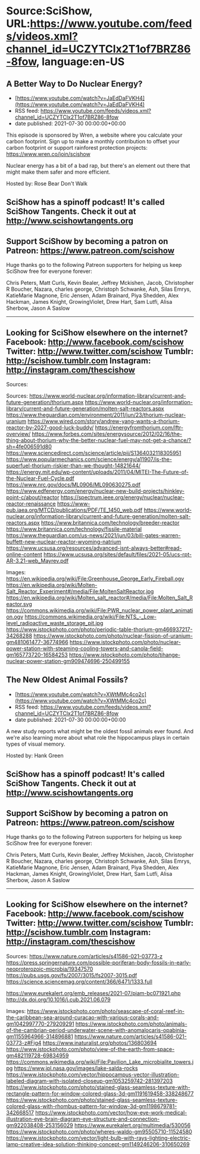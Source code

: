 # Source:SciShow, URL:https://www.youtube.com/feeds/videos.xml?channel_id=UCZYTClx2T1of7BRZ86-8fow, language:en-US

## A Better Way to Do Nuclear Energy?
 - [https://www.youtube.com/watch?v=JaEdDaFVKH4](https://www.youtube.com/watch?v=JaEdDaFVKH4)
 - RSS feed: https://www.youtube.com/feeds/videos.xml?channel_id=UCZYTClx2T1of7BRZ86-8fow
 - date published: 2021-07-30 00:00:00+00:00

This episode is sponsored by Wren, a website where you calculate your carbon footprint. Sign up to make a monthly contribution to offset your carbon footprint or support rainforest protection projects: https://www.wren.co/join/scishow

Nuclear energy has a bit of a bad rap, but there's an element out there that might make them safer and more efficient. 

Hosted by: Rose Bear Don't Walk

SciShow has a spinoff podcast! It's called SciShow Tangents. Check it out at http://www.scishowtangents.org
----------
Support SciShow by becoming a patron on Patreon: https://www.patreon.com/scishow
----------
Huge thanks go to the following Patreon supporters for helping us keep SciShow free for everyone forever:

Chris Peters, Matt Curls, Kevin Bealer, Jeffrey Mckishen, Jacob, Christopher R Boucher, Nazara, charles george, Christoph Schwanke, Ash, Silas Emrys, KatieMarie Magnone, Eric Jensen, Adam Brainard, Piya Shedden, Alex Hackman, James Knight, GrowingViolet, Drew Hart, Sam Lutfi, Alisa Sherbow, Jason A Saslow

----------
Looking for SciShow elsewhere on the internet?
Facebook: http://www.facebook.com/scishow
Twitter: http://www.twitter.com/scishow
Tumblr: http://scishow.tumblr.com
Instagram: http://instagram.com/thescishow
----------
Sources:

Sources:
https://www.world-nuclear.org/information-library/current-and-future-generation/thorium.aspx
https://www.world-nuclear.org/information-library/current-and-future-generation/molten-salt-reactors.aspx
https://www.theguardian.com/environment/2011/jun/23/thorium-nuclear-uranium
https://www.wired.com/story/andrew-yang-wants-a-thorium-reactor-by-2027-good-luck-buddy/
https://energyfromthorium.com/lftr-overview/
https://www.forbes.com/sites/energysource/2012/02/16/the-thing-about-thorium-why-the-better-nuclear-fuel-may-not-get-a-chance/?sh=4fe006591d80
https://www.sciencedirect.com/science/article/pii/S1364032118305951
https://www.popularmechanics.com/science/energy/a11907/is-the-superfuel-thorium-riskier-than-we-thought-14821644/
https://energy.mit.edu/wp-content/uploads/2011/04/MITEI-The-Future-of-the-Nuclear-Fuel-Cycle.pdf
https://www.nrc.gov/docs/ML0906/ML090630275.pdf
https://www.edfenergy.com/energy/nuclear-new-build-projects/hinkley-point-c/about/reactor
https://spectrum.ieee.org/energy/nuclear/nuclear-reactor-renaissance
https://www-pub.iaea.org/MTCD/publications/PDF/TE_1450_web.pdf
https://www.world-nuclear.org/information-library/current-and-future-generation/molten-salt-reactors.aspx
https://www.britannica.com/technology/breeder-reactor
https://www.britannica.com/technology/fissile-material
https://www.theguardian.com/us-news/2021/jun/03/bill-gates-warren-buffett-new-nuclear-reactor-wyoming-natrium
https://www.ucsusa.org/resources/advanced-isnt-always-better#read-online-content
https://www.ucsusa.org/sites/default/files/2021-05/ucs-rpt-AR-3.21-web_Mayrev.pdf

Images:
https://en.wikipedia.org/wiki/File:Greenhouse_George_Early_Fireball.ogv
https://en.wikipedia.org/wiki/Molten-Salt_Reactor_Experiment#/media/File:MoltenSaltReactor.jpg
https://en.wikipedia.org/wiki/Molten_salt_reactor#/media/File:Molten_Salt_Reactor.svg
https://commons.wikimedia.org/wiki/File:PWR_nuclear_power_plant_animation.ogv
https://commons.wikimedia.org/wiki/File:NTS_-_Low-level_radioactive_waste_storage_pit.jpg
https://www.istockphoto.com/photo/periodic-table-thorium-gm466937217-34268288
https://www.istockphoto.com/photo/nuclear-fission-of-uranium-gm481061477-36774966
https://www.istockphoto.com/photo/nuclear-power-station-with-steaming-cooling-towers-and-canola-field-gm165773720-16584253
https://www.istockphoto.com/photo/tihange-nuclear-power-station-gm909474696-250499155

## The New Oldest Animal Fossils?
 - [https://www.youtube.com/watch?v=XWtMMc4co2c](https://www.youtube.com/watch?v=XWtMMc4co2c)
 - RSS feed: https://www.youtube.com/feeds/videos.xml?channel_id=UCZYTClx2T1of7BRZ86-8fow
 - date published: 2021-07-30 00:00:00+00:00

A new study reports what might be the oldest fossil animals ever found. And we're also learning more about what role the hippocampus plays in certain types of visual memory.

Hosted by: Hank Green

SciShow has a spinoff podcast! It's called SciShow Tangents. Check it out at http://www.scishowtangents.org
----------
Support SciShow by becoming a patron on Patreon: https://www.patreon.com/scishow
----------
Huge thanks go to the following Patreon supporters for helping us keep SciShow free for everyone forever:

Chris Peters, Matt Curls, Kevin Bealer, Jeffrey Mckishen, Jacob, Christopher R Boucher, Nazara, charles george, Christoph Schwanke, Ash, Silas Emrys, KatieMarie Magnone, Eric Jensen, Adam Brainard, Piya Shedden, Alex Hackman, James Knight, GrowingViolet, Drew Hart, Sam Lutfi, Alisa Sherbow, Jason A Saslow

----------
Looking for SciShow elsewhere on the internet?
Facebook: http://www.facebook.com/scishow
Twitter: http://www.twitter.com/scishow
Tumblr: http://scishow.tumblr.com
Instagram: http://instagram.com/thescishow
----------
Sources:
https://www.nature.com/articles/s41586-021-03773-z
https://press.springernature.com/possible-poriferan-body-fossils-in-early-neoproterozoic-microbia/19347570
https://pubs.usgs.gov/fs/2007/3015/fs2007-3015.pdf 
https://science.sciencemag.org/content/366/6471/1333.full 

https://www.eurekalert.org/emb_releases/2021-07/piam-bc071921.php 
http://dx.doi.org/10.1016/j.cub.2021.06.079  

Images:
https://www.istockphoto.com/photo/seascape-of-coral-reef-in-the-caribbean-sea-around-curacao-with-various-corals-and-gm1042997770-279209291
https://www.istockphoto.com/photo/animals-of-the-cambrian-period-underwater-scene-with-anomalocaris-opabinia-gm1155964966-314896881
https://www.nature.com/articles/s41586-021-03773-z#Fig4
https://www.inaturalist.org/photos/136803694
https://www.istockphoto.com/photo/view-of-the-earth-from-space-gm482119728-69834959
https://commons.wikimedia.org/wiki/File:Pavilion_Lake_microbialite_towers.jpg
https://www.jpl.nasa.gov/images/lake-salda-rocks
https://www.istockphoto.com/vector/hippocampus-vector-illustration-labeled-diagram-with-isolated-closeup-gm1053259742-281397203
https://www.istockphoto.com/photo/stained-glass-seamless-texture-with-rectangle-pattern-for-window-colored-glass-3d-gm1191619458-338248677
https://www.istockphoto.com/photo/stained-glass-seamless-texture-colored-glass-with-rhombus-pattern-for-window-3d-gm1198679781-342668517
https://www.istockphoto.com/vector/how-eye-work-medical-illustration-eye-brain-diagram-eye-structure-and-connection-gm922038408-253156029
https://www.eurekalert.org/multimedia/530056
https://www.istockphoto.com/photo/wheres-waldo-gm95505710-11524580
https://www.istockphoto.com/vector/light-bulb-with-rays-lighting-electric-lamp-creative-idea-solution-thinking-concept-gm1149246206-310650269

